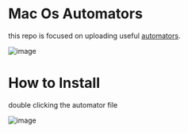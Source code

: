 # Mac Os Automators

this repo is focused on uploading useful [automators](https://support.apple.com/guide/automator/welcome/mac).

![image](https://user-images.githubusercontent.com/28882108/150649451-9af86176-f294-41d8-ab50-478f474034ea.png)

# How to Install

double clicking the automator file

![image](https://user-images.githubusercontent.com/28882108/150649491-dfe679bd-b550-4652-b376-832a57a63659.png)

